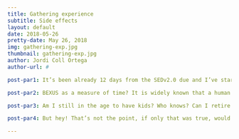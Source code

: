 ```yaml
---
title: Gathering experience
subtitle: Side effects
layout: default
date: 2018-05-26
pretty-date: May 26, 2018
img: gathering-exp.jpg
thumbnail: gathering-exp.jpg
author: Jordi Coll Ortega
author-url: #

post-par1: It’s been already 12 days from the SEDv2.0 due and I’ve start to notice some side effects every time I look myself into the mirror. My friends say that I still have a ride, but I don’t know what to say. Indeed, I know; hello people, I am Jordi and I am 25 and BEXUS.

post-par2: BEXUS as a measure of time? It is widely known that a human year is equivalent to seven dog years, so the question is, how many years are equivalent to one BEXUS project? It’s not stated anywhere. May I develop a Matlab scrip to calculate that?

post-par3: Am I still in the age to have kids? Who knows? Can I retire without even finish my University studies? Ahhh such a dream would never occur, but anyway, that’s so confusing dude. To be honest, I was expecting that this programme would help you to grow, but I would never imagine in that way.

post-par4: But hey! That’s not the point, if only that was true, would that mean we travelled in time? Am I older than my parents? Crazy, that trip should be announced in the manual! Whatever… looking at the bright side, at least I could avoid madness.

---
```

